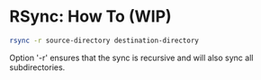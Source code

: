 # RSync: How To (WIP)
```bash
rsync -r source-directory destination-directory
```
Option '-r' ensures that the sync is recursive and will also sync all subdirectories.

